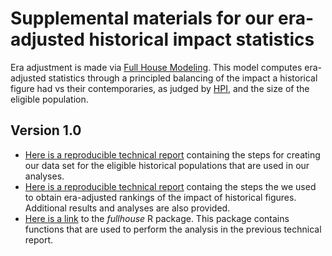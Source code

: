 # Supplemental materials for our era-adjusted historical impact statistics

Era adjustment is made via [Full House Modeling](https://arxiv.org/abs/2207.11332). This model computes era-adjusted statistics through a principled balancing of the impact a historical figure had vs their contemporaries, as judged by [HPI](https://pantheon.world/data/faq), and the size of the eligible population.

## Version 1.0 

- [Here is a reproducible technical report](https://htmlpreview.github.io/?https://github.com/DEck13/historical-impact-resources/blob/main/pantheon_history.html) containing the steps for creating our data set for the eligible historical populations that are used in our analyses.
- [Here is a reproducible technical report](https://htmlpreview.github.io/?https://github.com/DEck13/historical-impact-resources/blob/main/pantheon_fullhouse.html) containg the steps the we used to obtain era-adjusted rankings of the impact of historical figures. Additional results and analyses are also provided. 
- [Here is a link](https://github.com/DEck13/fullhouse) to the *fullhouse* R package. This package contains functions that are used to perform the analysis in the previous technical report.

